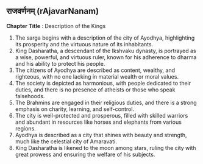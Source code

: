 ## राजवर्णनम् (rAjavarNanam)
**Chapter Title** : Description of the Kings

1. The sarga begins with a description of the city of Ayodhya, highlighting its prosperity and the virtuous nature of its inhabitants.
2. King Dasharatha, a descendant of the Ikshvaku dynasty, is portrayed as a wise, powerful, and virtuous ruler, known for his adherence to dharma and his ability to protect his people.
3. The citizens of Ayodhya are described as content, wealthy, and righteous, with no one lacking in material wealth or moral values.
4. The society is depicted as harmonious, with people dedicated to their duties, and there is no presence of atheists or those who speak falsehoods.
5. The Brahmins are engaged in their religious duties, and there is a strong emphasis on charity, learning, and self-control.
6. The city is well-protected and prosperous, filled with skilled warriors and abundant in resources like horses and elephants from various regions.
7. Ayodhya is described as a city that shines with beauty and strength, much like the celestial city of Amaravati.
8. King Dasharatha is likened to the moon among stars, ruling the city with great prowess and ensuring the welfare of his subjects.